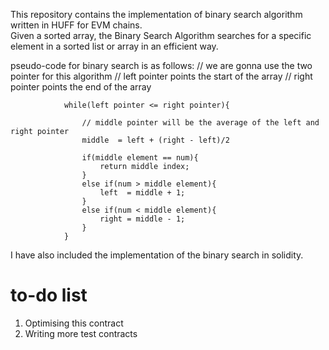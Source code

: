 This repository contains the implementation of binary search algorithm written in HUFF for EVM chains.</br>
Given a sorted array, the Binary Search Algorithm searches for a specific element in a sorted list or array in an efficient way. 

pseudo-code for binary search is as follows:
                // we are gonna use the two pointer for this algorithm 
                // left pointer points the start of the array 
                // right pointer  points the end of the array
                
                while(left pointer <= right pointer){   
                
                    // middle pointer will be the average of the left and right pointer
                    middle  = left + (right - left)/2
                    
                    if(middle element == num){
                        return middle index;
                    }
                    else if(num > middle element){
                        left  = middle + 1;
                    }
                    else if(num < middle element){
                        right = middle - 1;
                    }
                }

I have also included the implementation of the binary search in solidity.


# to-do list 
1. Optimising this contract 
2. Writing more test contracts 
